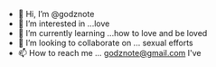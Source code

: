- 👋 Hi, I’m @godznote
- 👀 I’m interested in ...love
- 🌱 I’m currently learning ...how to love and be loved
- 💞️ I’m looking to collaborate on ... sexual efforts
- 📫 How to reach me ... godznote@gmail.com I've

<!---
godznote/godznote is a ✨ special ✨ repository because its `README.md` (this file) appears on your GitHub profile.
You can click the Preview link to take a look at your changes.
--->
